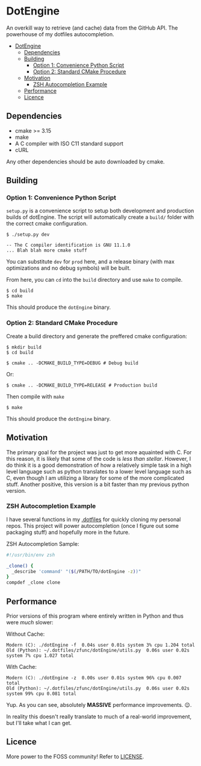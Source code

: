 # DotEngine

An overkill way to retrieve (and cache) data from the GitHub API. The powerhouse of my dotfiles autocompletion.

- [DotEngine](#dotengine)
  - [Dependencies](#dependencies)
  - [Building](#building)
    - [Option 1: Convenience Python Script](#option-1-convenience-python-script)
    - [Option 2: Standard CMake Procedure](#option-2-standard-cmake-procedure)
  - [Motivation](#motivation)
    - [ZSH Autocompletion Example](#zsh-autocompletion-example)
  - [Performance](#performance)
  - [Licence](#licence)

## Dependencies

* cmake >= 3.15
* make
* A C compiler with ISO C11 standard support
* cURL

Any other dependencies should be auto downloaded by cmake.

## Building

### Option 1: Convenience Python Script

`setup.py` is a convenience script to setup both development and production builds of dotEngine. The script will automatically create a `build/` folder with the correct cmake configuration.

```
$ ./setup.py dev

-- The C compiler identification is GNU 11.1.0
... Blah blah more cmake stuff
```

You can substitute `dev` for `prod` here, and a release binary (with max optimizations and no debug symbols) will be built.

From here, you can `cd` into the `build` directory and use `make` to compile.

```
$ cd build
$ make
```

This should produce the `dotEngine` binary.

### Option 2: Standard CMake Procedure

Create a build directory and generate the preffered cmake configuration:

```
$ mkdir build
$ cd build
```

```
$ cmake .. -DCMAKE_BUILD_TYPE=DEBUG # Debug build
```
Or:
```
$ cmake .. -DCMAKE_BUILD_TYPE=RELEASE # Production build
```

Then compile with `make`

```
$ make
```

This should produce the `dotEngine` binary.

## Motivation

The primary goal for the project was just to get more aquainted with C. For this reason, it is likely that some of the code is _less than stellar_. However, I do think it is a good demonstration of how a relatively simple task in a high level language such as python translates to a lower level language such as C, even though I am utilizing a library for some of the more complicated stuff. Another positive, this version is a bit faster than my previous python version.

### ZSH Autocompletion Example

I have several functions in my [.dotfiles](https://github.com/jarulsamy/.dotfiles) for quickly cloning my personal repos. This project will power autocompletion (once I figure out some packaging stuff) and hopefully more in the future.

ZSH Autocompletion Sample:
```zsh
#!/usr/bin/env zsh

_clone() {
  _describe 'command' "($(/PATH/TO/dotEngine -z))"
}
compdef _clone clone
```

## Performance

Prior versions of this program where entirely written in Python and thus were
_much_ slower:

Without Cache:
```
Modern (C): ./dotEngine -f  0.04s user 0.01s system 3% cpu 1.204 total
Old (Python): ~/.dotfiles/zfunc/dotEngine/utils.py  0.06s user 0.02s system 7% cpu 1.027 total
```

With Cache:
```
Modern (C): ./dotEngine -z  0.00s user 0.01s system 96% cpu 0.007 total
Old (Python): ~/.dotfiles/zfunc/dotEngine/utils.py  0.06s user 0.02s system 99% cpu 0.081 total
```

Yup. As you can see, absolutely __MASSIVE__ performance improvements. :wink:.

In reality this doesn't really translate to much of a real-world improvement, but I'll take what I can get.

## Licence

More power to the FOSS community! Refer to [LICENSE](LICENSE).

